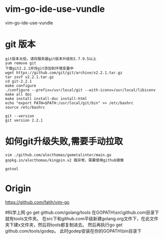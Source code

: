# vim-go-ide-use-vundle
vim-go-ide-use-vundle

# git 版本 
    git版本太低，请将服务器git版本升级到1.7.9.5以上
    yum remove git
    下载git2.2.1并将git添加到环境变量中
    wget https://github.com/git/git/archive/v2.2.1.tar.gz
    tar zxvf v2.2.1.tar.gz
    cd git-2.2.1
    make configure
    ./configure --prefix=/usr/local/git --with-iconv=/usr/local/libiconv
    make all doc
    make install install-doc install-html
    echo "export PATH=$PATH:/usr/local/git/bin" >> /etc/bashrc
    source /etc/bashrc

    git --version
    git version 2.2.1

# 如何git升级失败,需要手动拉取
    vim ./github.com/alecthomas/gometalinter/main.go
    gopkg.in/alecthomas/kingpin.v2 报异常，需要使用github镜像
    
    gotool

# Origin
https://github.com/fatih/vim-go

#科学上网
    go get github.com/golang/tools
    在GOPATH\src\github.com目录下就有tools文件夹。
    在src下和github.com平级新建golang.org文件下，在此文件夹下建x文件夹，然后将tools都复制进去。
    然后再执行go get github.com/tools/godep。
    此时godep安装在你的GOPATH\bin目录下
